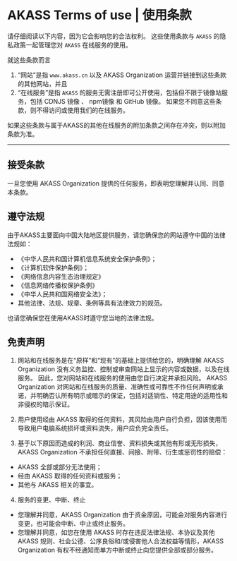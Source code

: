 # AKASS Terms of use | 使用条款

请仔细阅读以下内容，因为它会影响您的合法权利。 这些使用条款与 `AKASS` 的隐私政策一起管理您对 `AKASS` 在线服务的使用。

就这些条款而言
1. “网站”是指 `www.akass.cn` 以及 AKASS Organization 运营并链接到这些条款的其他网站，并且 
2. “在线服务”是指 `AKASS` 的服务无需注册即可公开使用，包括但不限于镜像站服务，包括 CDNJS 镜像 、 npm镜像 和 GitHub 镜像。 如果您不同意这些条款，则不得访问或使用我们的在线服务。

如果这些条款与属于AKASS的其他在线服务的附加条款之间存在冲突，则以附加条款为准。

---

## 接受条款

一旦您使用 AKASS Organization 提供的任何服务，即表明您理解并认同、同意本条款。

## 遵守法规

由于AKASS主要面向中国大陆地区提供服务，请您确保您的网站遵守中国的法律法规如：

- 《中华人民共和国计算机信息系统安全保护条例》；
- 《计算机软件保护条例》；
- 《网络信息内容生态治理规定》
- 《信息网络传播权保护条例》
- 《中华人民共和国网络安全法》；
- 其他法律、法规、规章、条例等具有法律效力的规范。

也请您确保您在使用AKASS时遵守您当地的法律法规。

## 免责声明

1. 网站和在线服务是在“原样”和“现有”的基础上提供给您的，明确理解 AKASS Organization 没有义务监控、控制或审查网站上显示的内容或数据，以及在线服务。 因此，您对网站和在线服务的使用由您自行决定并承担风险。
AKASS Organization 对网站和在线服务的质量、准确性或可靠性不作任何声明或承诺，并明确否认所有明示或暗示的保证，包括对适销性、特定用途的适用性和非侵权的暗示保证。

2. 用户使用经由 AKASS 取得的任何资料，其风险由用户自行负担，因该使用而导致用户电脑系统损坏或资料流失，用户应负完全责任。

3. 基于以下原因而造成的利润、商业信誉、资料损失或其他有形或无形损失，AKASS Organization 不承担任何直接、间接、附带、衍生或惩罚性的赔偿：

- AKASS 全部或部分无法使用；
- 经由 AKASS 取得的任何资料或服务；
- 其他与 AKASS 相关的事宜。

4. 服务的变更、中断、终止

- 您理解并同意，AKASS Organization 由于资金原因，可能会对服务内容进行变更，也可能会中断、中止或终止服务。
- 您理解并同意，如您在使用 AKASS 时存在违反法律法规、本协议及其他 AKASS 规则、社会公德、公序良俗和/或侵害他人合法权益等情形，AKASS Organization 有权不经通知而单方中断或终止向您提供全部或部分服务。
